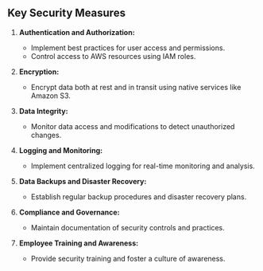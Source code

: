 ## Key Security Measures

1. **Authentication and Authorization:**
   - Implement best practices for user access and permissions.
   - Control access to AWS resources using IAM roles.

2. **Encryption:**
   - Encrypt data both at rest and in transit using native services like Amazon S3.

3. **Data Integrity:**
   - Monitor data access and modifications to detect unauthorized changes.

4. **Logging and Monitoring:**
   - Implement centralized logging for real-time monitoring and analysis.

5. **Data Backups and Disaster Recovery:**
   - Establish regular backup procedures and disaster recovery plans.

6. **Compliance and Governance:**
   - Maintain documentation of security controls and practices.

7. **Employee Training and Awareness:**
   - Provide security training and foster a culture of awareness.
